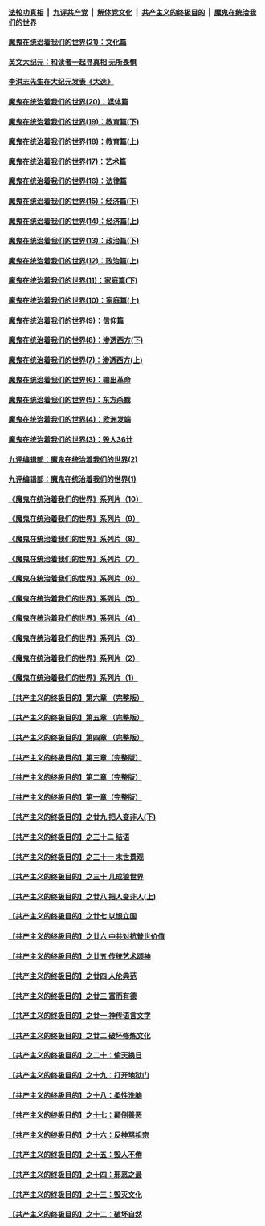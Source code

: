 ####  [法轮功真相](../../../../basic/blob/master/README.md?t=01150931) &nbsp;|&nbsp; [九评共产党](../../../../9ping.md/blob/master/README.md?t=01150931) &nbsp;|&nbsp; [解体党文化](../../../../jtdwh.md/blob/master/README.md?t=01150931)  &nbsp;|&nbsp; [共产主义的终极目的](../../../../gczydzjmd.md/blob/master/README.md?t=01150931) &nbsp;|&nbsp; [魔鬼在统治我们的世界](../../../../mgztzwmdsj.md/blob/master/README.md?t=01150931) 

#### [魔鬼在统治着我们的世界(21)：文化篇](../pages/nsc422/n10597706.md?t=01150931) 

#### [英文大纪元：和读者一起寻真相 无所畏惧](../pages/nsc422/n12542027.md?t=01150931) 

#### [李洪志先生在大纪元发表《大选》](../pages/nsc422/n12534746.md?t=01150931) 

#### [魔鬼在统治着我们的世界(20)：媒体篇](../pages/nsc422/n10586579.md?t=01150931) 

#### [魔鬼在统治着我们的世界(19)：教育篇(下)](../pages/nsc422/n10564808.md?t=01150931) 

#### [魔鬼在统治着我们的世界(18)：教育篇(上)](../pages/nsc422/n10526970.md?t=01150931) 

#### [魔鬼在统治着我们的世界(17)：艺术篇](../pages/nsc422/n10499093.md?t=01150931) 

#### [魔鬼在统治着我们的世界(16)：法律篇](../pages/nsc422/n10485969.md?t=01150931) 

#### [魔鬼在统治着我们的世界(15)：经济篇(下)](../pages/nsc422/n10469975.md?t=01150931) 

#### [魔鬼在统治着我们的世界(14)：经济篇(上)](../pages/nsc422/n10457370.md?t=01150931) 

#### [魔鬼在统治着我们的世界(13)：政治篇(下)](../pages/nsc422/n10448270.md?t=01150931) 

#### [魔鬼在统治着我们的世界(12)：政治篇(上)](../pages/nsc422/n10444576.md?t=01150931) 

#### [魔鬼在统治着我们的世界(11)：家庭篇(下)](../pages/nsc422/n10440961.md?t=01150931) 

#### [魔鬼在统治着我们的世界(10)：家庭篇(上)](../pages/nsc422/n10435448.md?t=01150931) 

#### [魔鬼在统治着我们的世界(9)：信仰篇](../pages/nsc422/n10432159.md?t=01150931) 

#### [魔鬼在统治着我们的世界(8)：渗透西方(下)](../pages/nsc422/n10429603.md?t=01150931) 

#### [魔鬼在统治着我们的世界(7)：渗透西方(上)](../pages/nsc422/n10426013.md?t=01150931) 

#### [魔鬼在统治着我们的世界(6)：输出革命](../pages/nsc422/n10421536.md?t=01150931) 

#### [魔鬼在统治着我们的世界(5)：东方杀戮](../pages/nsc422/n10417707.md?t=01150931) 

#### [魔鬼在统治着我们的世界(4)：欧洲发端](../pages/nsc422/n10414890.md?t=01150931) 

#### [魔鬼在统治着我们的世界(3)：毁人36计](../pages/nsc422/n10411583.md?t=01150931) 

#### [九评编辑部：魔鬼在统治着我们的世界(2)](../pages/nsc422/n10410036.md?t=01150931) 

#### [九评编辑部：魔鬼在统治着我们的世界(1)](../pages/nsc422/n10406825.md?t=01150931) 

#### [《魔鬼在统治着我们的世界》系列片（10）](../pages/nsc422/n12292670.md?t=01150931) 

#### [《魔鬼在统治着我们的世界》系列片（9）](../pages/nsc422/n12290859.md?t=01150931) 

#### [《魔鬼在统治着我们的世界》系列片（8）](../pages/nsc422/n12287445.md?t=01150931) 

#### [《魔鬼在统治着我们的世界》系列片（7）](../pages/nsc422/n12283425.md?t=01150931) 

#### [《魔鬼在统治着我们的世界》系列片（6）](../pages/nsc422/n12282314.md?t=01150931) 

#### [《魔鬼在统治着我们的世界》系列片（5）](../pages/nsc422/n12281419.md?t=01150931) 

#### [《魔鬼在统治着我们的世界》系列片（4）](../pages/nsc422/n12274024.md?t=01150931) 

#### [《魔鬼在统治着我们的世界》系列片（3）](../pages/nsc422/n12271322.md?t=01150931) 

#### [《魔鬼在统治着我们的世界》系列片（2）](../pages/nsc422/n12269049.md?t=01150931) 

#### [《魔鬼在统治着我们的世界》系列片（1）](../pages/nsc422/n12267575.md?t=01150931) 

#### [【共产主义的终极目的】第六章 （完整版）](../pages/nsc422/n11428913.md?t=01150931) 

#### [【共产主义的终极目的】第五章 （完整版）](../pages/nsc422/n11428912.md?t=01150931) 

#### [【共产主义的终极目的】第四章 （完整版）](../pages/nsc422/n11428907.md?t=01150931) 

#### [【共产主义的终极目的】第三章（完整版）](../pages/nsc422/n11428848.md?t=01150931) 

#### [【共产主义的终极目的】第二章（完整版）](../pages/nsc422/n11428831.md?t=01150931) 

#### [【共产主义的终极目的】第一章（完整版）](../pages/nsc422/n11417651.md?t=01150931) 

#### [【共产主义的终极目的】之廿九 把人变非人(下)](../pages/nsc422/n11344140.md?t=01150931) 

#### [【共产主义的终极目的】之三十二 结语](../pages/nsc422/n11360535.md?t=01150931) 

#### [【共产主义的终极目的】之三十一 末世景观](../pages/nsc422/n11351129.md?t=01150931) 

#### [【共产主义的终极目的】之三十 几成狼世界](../pages/nsc422/n11348280.md?t=01150931) 

#### [【共产主义的终极目的】之廿八 把人变非人(上)](../pages/nsc422/n11340492.md?t=01150931) 

#### [【共产主义的终极目的】之廿七 以恨立国](../pages/nsc422/n11336944.md?t=01150931) 

#### [【共产主义的终极目的】之廿六 中共对抗普世价值](../pages/nsc422/n11324785.md?t=01150931) 

#### [【共产主义的终极目的】之廿五 传统艺术颂神](../pages/nsc422/n11296396.md?t=01150931) 

#### [【共产主义的终极目的】之廿四 人伦典范](../pages/nsc422/n11296397.md?t=01150931) 

#### [【共产主义的终极目的】之廿三 富而有德](../pages/nsc422/n11283598.md?t=01150931) 

#### [【共产主义的终极目的】之廿一 神传语言文字](../pages/nsc422/n11263265.md?t=01150931) 

#### [【共产主义的终极目的】之廿二 破坏修炼文化](../pages/nsc422/n11245728.md?t=01150931) 

#### [【共产主义的终极目的】之二十：偷天换日](../pages/nsc422/n11238846.md?t=01150931) 

#### [【共产主义的终极目的】之十九：打开地狱门](../pages/nsc422/n11206376.md?t=01150931) 

#### [【共产主义的终极目的】之十八：柔性洗脑](../pages/nsc422/n11199994.md?t=01150931) 

#### [【共产主义的终极目的】之十七：颠倒善恶](../pages/nsc422/n11179782.md?t=01150931) 

#### [【共产主义的终极目的】之十六：反神骂祖宗](../pages/nsc422/n11166798.md?t=01150931) 

#### [【共产主义的终极目的】之十五：毁人不倦](../pages/nsc422/n11166792.md?t=01150931) 

#### [【共产主义的终极目的】之十四：邪恶之最](../pages/nsc422/n11150249.md?t=01150931) 

#### [【共产主义的终极目的】之十三：毁灭文化](../pages/nsc422/n11135227.md?t=01150931) 

#### [【共产主义的终极目的】之十二：破坏自然](../pages/nsc422/n11135214.md?t=01150931) 

